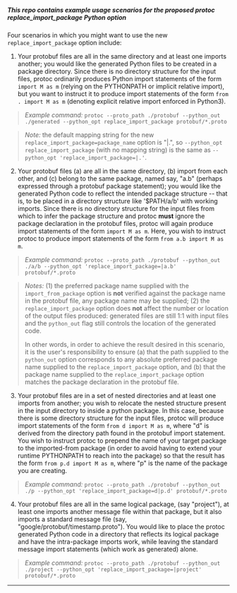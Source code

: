 ##### This repo contains example usage scenarios for the proposed protoc replace_import_package Python option

Four scenarios in which you might want to use the new `replace_import_package` option include:

1. Your protobuf files are all in the same directory and at least one imports another; you would like the generated Python files to be created in a package directory.  Since there is no directory structure for the input files, protoc ordinarily produces Python import statements of the form `import M as m` (relying on the PYTHONPATH or implicit relative import), but you want to instruct it to produce import statements of the form `from . import M as m` (denoting explicit relative import enforced in Python3).

> *Example command:* `protoc --proto_path ./protobuf --python_out ./generated --python_opt replace_import_package protobuf/*.proto`

> *Note:* the default mapping string for the new `replace_import_package=package_name` option is "|.", so `--python_opt replace_import_package` (with no mapping string) is the same as `--python_opt 'replace_import_package=|.'`.

2. Your protobuf files (a) are all in the same directory, (b) import from each other, and (c) belong to the same package, named say, "a.b" (perhaps expressed through a protobuf package statement); you would like the generated Python code to reflect the intended package structure -- that is, to be placed in a directory structure like '$PATH/a/b' with working imports.  Since there is no directory structure for the input files from which to infer the package structure and protoc **must** ignore the package declaration in the protobuf files, protoc will again produce import statements of the form `import M as m`. Here, you wish to instruct protoc to produce import statements of the form `from a.b import M as m`.

> *Example command:* `protoc --proto_path ./protobuf --python_out ./a/b --python_opt 'replace_import_package=|a.b' protobuf/*.proto`

> *Notes:* (1) the preferred package name supplied with the `import_from_package` option is **not** verified against the package name in the protobuf file, any package name may be supplied; (2) the `replace_import_package` option does **not** affect the number or location of the output files produced: generated files are still 1:1 with input files and the `python_out` flag still controls the location of the generated code.
> 
> In other words, in order to achieve the result desired in this scenario, it is the user's responsibility to ensure (a) that the path supplied to the `python_out` option corresponds to any absolute preferred package name supplied to the `replace_import_package` option, and (b) that the package name supplied to the `replace_import_package` option matches the package declaration in the protobuf file.

3. Your protobuf files are in a set of nested directories and at least one imports from another; you wish to relocate the nested structure present in the input directory to inside a python package.  In this case, because there is some directory structure for the input files, protoc will produce import statements of the form `from d import M as m`, where "d" is derived from the directory path found in the protobuf import statement.  You wish to instruct protoc to prepend the name of your target package to the imported-from package (in order to avoid having to extend your runtime PYTHONPATH to reach into the package) so that the result has the form `from p.d import M as m`, where "p" is the name of the package you are creating.

> *Example command:* `protoc --proto_path ./protobuf --python_out ./p --python_opt 'replace_import_package=d|p.d' protobuf/*.proto`

4. Your protobuf files are all in the same logical package, (say "project"), at least one imports another message file within that package, but it also imports a standard message file (say, "google/protobuf/timestamp.proto").  You would like to place the protoc generated Python code in a directory that reflects its logical package and have the intra-package imports work, while leaving the standard message import statements (which work as generated) alone.

> *Example command:* `protoc --proto_path ./protobuf --python_out ./project --python_opt 'replace_import_package=|project' protobuf/*.proto`  

---
